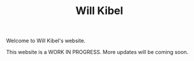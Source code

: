 ﻿---
title: 'Will Kibel'
layout: 'layouts/home.html'
intro:
  eyebrow: 'Coming soon to the web:'
  main: 'Will Kibel'
  summary: 'Website currently under development'
  buttonText: 'this link does not work'
  buttonUrl: '/work'
  image: '/images/youngwill.jpg'
  imageAlt: 'A young Will Kibel'
  image2: '/images/mercutios.jpg'
  imageAlt2: 'Will Kibel in his element'
primaryCTA:
  title: 'This is an agency that doesn’t actually exist'
  summary: 'This is the project site you build when you take the “Learn
    Eleventy From Scratch” course so it is all made up as a pretend
    context. You will learn a lot about Eleventy by building this site
    though. Take the course today!'
  buttonText: 'Buy a copy'
  buttonUrl: 'https://learneleventyfromscratch.com'
featuredWork:
  title: 'Selected work'
  summary: 'Some stuff that should give you an idea of what we’re all about.'
---


Welcome to Will Kibel's website.

This website is a WORK IN PROGRESS. More updates will be coming soon.



<!--
### How it's going so far
Web dev is a daunting thing to get into. I have little to no experience with it right now, and I worry about whether I'll be able to get this project off the ground or not. I'm not exactly a great developer, but I'm hopeful that if I commit to it, I can get this project up and running, and not just have a functional website but _understand_ how I got there in the first place.

I'm starting slow, just trying to learn the basics of how Markdown works (not that it's all that involved, but it's still something I need to get used to).

My next step, I think, is twofold - get CSS working (so the site looks nicer), and get links working (so I can have multiple pages and navigate through them). Those are both top priorities right now.



![A picture of a young Will Kibel](https://encrypted-tbn0.gstatic.com/images?q=tbn:ANd9GcS5pTIY1jtLnat5X6hktFT0CbEa6RJKuWy_hg&s)


I'm not sure how the formatting is going to work  
with CSS and everything, but for now I suppose  
I can just try to make things aligned right myself

[itch.io](https://fkawill.itch.io) | [soundcloud](https://soundcloud.com/adrastea)

<!--
links to add: github, spotify, youtube, ????

need: games page, music page, blog, resume page



notes from ari about resume: @media only screen and @media only print are your best friends here. also flex and grid. when in doubt you use flex
-->